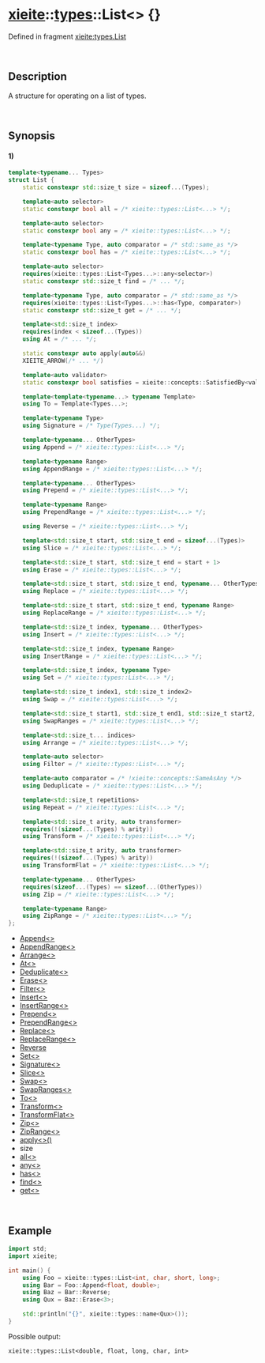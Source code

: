 # [xieite](../../xieite.md)\:\:[types](../../types.md)\:\:List\<\> \{\}
Defined in fragment [xieite:types.List](../../../src/types/list.cpp)

&nbsp;

## Description
A structure for operating on a list of types.

&nbsp;

## Synopsis
#### 1)
```cpp
template<typename... Types>
struct List {
    static constexpr std::size_t size = sizeof...(Types);

    template<auto selector>
    static constexpr bool all = /* xieite::types::List<...> */;

    template<auto selector>
    static constexpr bool any = /* xieite::types::List<...> */;

    template<typename Type, auto comparator = /* std::same_as */>
    static constexpr bool has = /* xieite::types::List<...> */;

    template<auto selector>
    requires(xieite::types::List<Types...>::any<selector>)
    static constexpr std::size_t find = /* ... */;

    template<typename Type, auto comparator = /* std::same_as */>
    requires(xieite::types::List<Types...>::has<Type, comparator>)
    static constexpr std::size_t get = /* ... */;

    template<std::size_t index>
    requires(index < sizeof...(Types))
    using At = /* ... */;

    static constexpr auto apply(auto&&)
    XIEITE_ARROW(/* ... */)

    template<auto validator>
    static constexpr bool satisfies = xieite::concepts::SatisfiedBy<validator, Types...>;

    template<template<typename...> typename Template>
    using To = Template<Types...>;

    template<typename Type>
    using Signature = /* Type(Types...) */;

    template<typename... OtherTypes>
    using Append = /* xieite::types::List<...> */;

    template<typename Range>
    using AppendRange = /* xieite::types::List<...> */;

    template<typename... OtherTypes>
    using Prepend = /* xieite::types::List<...> */;

    template<typename Range>
    using PrependRange = /* xieite::types::List<...> */;

    using Reverse = /* xieite::types::List<...> */;

    template<std::size_t start, std::size_t end = sizeof...(Types)>
    using Slice = /* xieite::types::List<...> */;

    template<std::size_t start, std::size_t end = start + 1>
    using Erase = /* xieite::types::List<...> */;

    template<std::size_t start, std::size_t end, typename... OtherTypes>
    using Replace = /* xieite::types::List<...> */;

    template<std::size_t start, std::size_t end, typename Range>
    using ReplaceRange = /* xieite::types::List<...> */;

    template<std::size_t index, typename... OtherTypes>
    using Insert = /* xieite::types::List<...> */;

    template<std::size_t index, typename Range>
    using InsertRange = /* xieite::types::List<...> */;

    template<std::size_t index, typename Type>
    using Set = /* xieite::types::List<...> */;

    template<std::size_t index1, std::size_t index2>
    using Swap = /* xieite::types::List<...> */;

    template<std::size_t start1, std::size_t end1, std::size_t start2, std::size_t end2>
    using SwapRanges = /* xieite::types::List<...> */;

    template<std::size_t... indices>
    using Arrange = /* xieite::types::List<...> */;

    template<auto selector>
    using Filter = /* xieite::types::List<...> */;

    template<auto comparator = /* !xieite::concepts::SameAsAny */>
    using Deduplicate = /* xieite::types::List<...> */;

    template<std::size_t repetitions>
    using Repeat = /* xieite::types::List<...> */;

    template<std::size_t arity, auto transformer>
    requires(!(sizeof...(Types) % arity))
    using Transform = /* xieite::types::List<...> */;

    template<std::size_t arity, auto transformer>
    requires(!(sizeof...(Types) % arity))
    using TransformFlat = /* xieite::types::List<...> */;

    template<typename... OtherTypes>
    requires(sizeof...(Types) == sizeof...(OtherTypes))
    using Zip = /* xieite::types::List<...> */;

    template<typename Range>
    using ZipRange = /* xieite::types::List<...> */;
};
```
- [Append\<\>](./structures/list/1/append.md)
- [AppendRange\<\>](./structures/list/1/append_range_of.md)
- [Arrange\<\>](./structures/list/1/arrange.md)
- [At\<\>](./structures/list/1/at.md)
- [Deduplicate\<\>](./structures/list/1/deduplicate.md)
- [Erase\<\>](./structures/list/1/erase.md)
- [Filter\<\>](./structures/list/1/filter.md)
- [Insert\<\>](./structures/list/1/Insert.md)
- [InsertRange\<\>](./structures/list/1/insert_range_of.md)
- [Prepend\<\>](./structures/list/1/prepend.md)
- [PrependRange\<\>](./structures/list/1/prepend_range_of.md)
- [Replace\<\>](./structures/list/1/replace.md)
- [ReplaceRange\<\>](./structures/list/1/replace_range.md)
- [Reverse](./structures/list/1/reverse.md)
- [Set\<\>](./structures/list/1/set.md)
- [Signature\<\>](./structures/list/1/signature.md)
- [Slice\<\>](./structures/list/1/slice.md)
- [Swap\<\>](./structures/list/1/swap.md)
- [SwapRanges\<\>](./structures/list/1/swap_ranges.md)
- [To\<\>](./structures/list/1/to.md)
- [Transform\<\>](./structures/list/1/transform.md)
- [TransformFlat\<\>](./structures/list/1/transform_flat.md)
- [Zip\<\>](./structures/list/1/zip.md)
- [ZipRange\<\>](./structures/list/1/zip_range.md)
- [apply\<\>\(\)](./structures/list/1/apply.md)
- size
- [all\<\>](./structures/list/1/all.md)
- [any\<\>](./structures/list/1/any.md)
- [has\<\>](./structures/list/1/has.md)
- [find\<\>](./structures/list/1/find.md)
- [get\<\>](./structures/list/1/get.md)

&nbsp;

## Example
```cpp
import std;
import xieite;

int main() {
    using Foo = xieite::types::List<int, char, short, long>;
    using Bar = Foo::Append<float, double>;
    using Baz = Bar::Reverse;
    using Qux = Baz::Erase<3>;

    std::println("{}", xieite::types::name<Qux>());
}
```
Possible output:
```
xieite::types::List<double, float, long, char, int>
```
